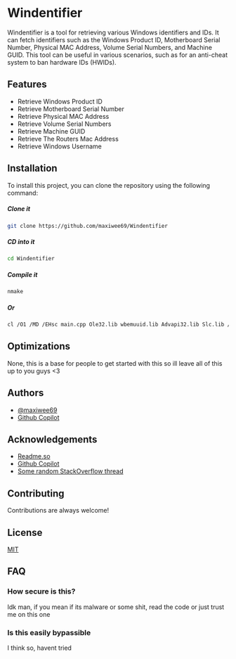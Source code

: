 # Windentifier

Windentifier is a tool for retrieving various Windows identifiers and IDs. It can fetch identifiers such as the Windows Product ID, Motherboard Serial Number, Physical MAC Address, Volume Serial Numbers, and Machine GUID. This tool can be useful in various scenarios, such as for an anti-cheat system to ban hardware IDs (HWIDs).




## Features

- Retrieve Windows Product ID
- Retrieve Motherboard Serial Number
- Retrieve Physical MAC Address
- Retrieve Volume Serial Numbers
- Retrieve Machine GUID
- Retrieve The Routers Mac Address
- Retrieve Windows Username


## Installation

To install this project, you can clone the repository using the following command:

##### Clone it
```bash
git clone https://github.com/maxiwee69/Windentifier
```
##### CD into it
```bash
cd Windentifier
```
##### Compile it
```bash
nmake 
```
##### Or 
```bash
cl /O1 /MD /EHsc main.cpp Ole32.lib wbemuuid.lib Advapi32.lib Slc.lib /link /OPT:REF /OPT:ICF /OUT:windentifier.exe 
```



## Optimizations

None, this is a base for people to get started with this so ill leave all of this up to you guys <3


## Authors

- [@maxiwee69](https://github.com/maxiwee69)
- [Github Copilot](https://github.com/features/copilot)


## Acknowledgements

 - [Readme.so](https://readme.so/editor)
 - [Github Copilot](https://github.com/features/copilot)
 - [Some random StackOverflow thread](https://stackoverflow.com/questions/910619/generating-a-hardware-id-on-windows)
## Contributing

Contributions are always welcome!



## License

[MIT](https://choosealicense.com/licenses/mit/)


## FAQ

### How secure is this?

Idk man, if you mean if its malware or some shit, read the code or just trust me on this one

### Is this easily bypassible

I think so, havent tried
